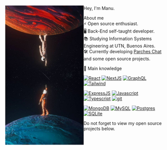 <p float="left">
  <img src='https://github.com/manucabral/manucabral/blob/main/photo.jpg' width='250' align="left">
  <p float="left">
 
  Hey, I'm Manu.<br>
    
  About me<br>
  ⚡ Open source enthusiast.<br>
  🖥 Back-End self-taught developer.<br>
  📚 Studying Information Systems Engineering at UTN, Buenos Aires.<br>
  🛠️ Currently developing [Parches Chat](https://teamparches.github.io/parches-chat/) and some open source projects.<br>
  
</p>
<p>
  🧠 Main knowledge<br>
  <ul>
    <a href="https://es.reactjs.org/"><img src='https://img.shields.io/badge/React-%2320232a.svg?style=flat&logo=react&logoColor=%2361DAFB' alt="React"></a>
    <a href="#"><img src='https://img.shields.io/badge/Next-black?style=flat&logo=next.js&logoColor=white' alt="NextJS"></a>
    <a href="#"><img src='https://img.shields.io/badge/GraphQL-E10098?style=flat&logo=graphql&logoColor=white' alt="GraphQL"></a>
    <a href="#"><img src='https://img.shields.io/badge/Tailwind_CSS-38B2AC??style=flat&logo=TailwindCSS&logoColor=white' alt="Tailwind"></a>
  </ul>
  <ul>
    <a href="#"><img src='https://img.shields.io/badge/Express.js-%23404d59.svg?style=flat&logo=express&logoColor=%2361DAFB' alt="ExpressJS"></a>
    <a href="#"><img src='https://img.shields.io/badge/Javascript-%23323330.svg?style=flat&logo=javascript&logoColor=%23F7DF1E' alt="Javascript"></a>
    <a href="#"><img src='https://img.shields.io/badge/Typescript-%23007ACC.svg?style=flat&logo=typescript&logoColor=white' alt="Typescript"></a>
    <a href="#"><img src='https://img.shields.io/badge/Git-%23F05033.svg?style=flat&logo=git&logoColor=white' alt="git"></a>
  </ul>
  <ul>
    <a href="#"><img src='https://img.shields.io/badge/MongoDB-%234ea94b.svg?style=flat&logo=mongodb&logoColor=white' alt="MongoDB"></a>
    <a href="#"><img src='https://img.shields.io/badge/MySQL-%2300f.svg?style=flat&logo=mysql&logoColor=white' alt="MySQL"></a>
    <a href="#"><img src='https://img.shields.io/badge/Postgres-%23316192.svg?style=flat&logo=postgresql&logoColor=white' alt="Postgres"></a>
    <a href="#"><img src='https://img.shields.io/badge/SQlite-%2307405e.svg?style=flat&logo=sqlite&logoColor=white' alt="SQLite"></a>
  </ul>
</p>
Do not forget to view my open source projects below.
